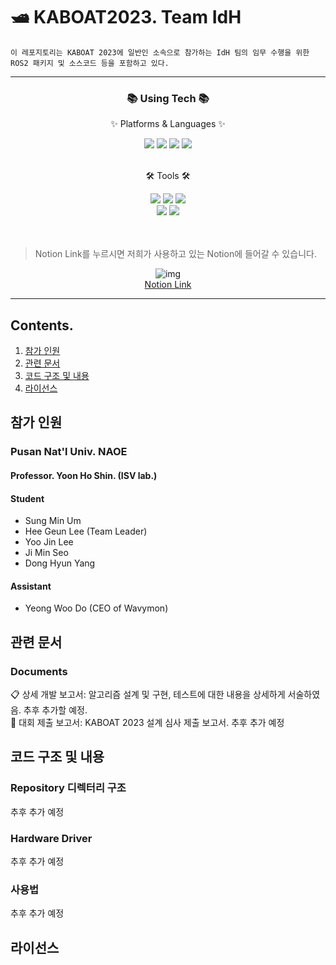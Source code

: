 # 🛥️ KABOAT2023. Team IdH 

```
이 레포지토리는 KABOAT 2023에 일반인 소속으로 참가하는 IdH 팀의 임무 수행을 위한 ROS2 패키지 및 소스코드 등을 포함하고 있다.
```

------
<div align=center>
	<h3>📚 Using Tech 📚</h3>
	<p>✨ Platforms & Languages ✨</p> 
</div>
<div align="center">
	<img src="https://img.shields.io/badge/C-A8B9CC?style=flat&logo=C&logoColor=white" />
	<img src="https://img.shields.io/badge/C++-00599C?style=flat&logo=C++&logoColor=white" />
	<img src="https://img.shields.io/badge/Python-3776AB?style=flat&logo=Python&logoColor=white" />
	<img src="https://img.shields.io/badge/Linux-FCC624?style=flat&logo=Linux&logoColor=white" />
</div>
<br>
<div align=center>
	<p>🛠 Tools 🛠</p>
</div>
<div align="center">
	<img src="https://img.shields.io/badge/ROS2-22314E?style=flat&logo=ROS&logoColor=white" />
	<img src="https://img.shields.io/badge/Notion-000000?style=flat&logo=Notion&logoColor=white" />
	<img src="https://img.shields.io/badge/Visual Studio Code-007ACC?style=flat&logo=VisualStudioCode&logoColor=white" />
	<br>
	<img src="https://img.shields.io/badge/Github-181717?style=flat&logo=Github&logoColor=white" />
	<img src="https://img.shields.io/badge/Slack-4A154B?style=flat&logo=Slack&logoColor=white" />
</div>
<br><br>


> Notion Link를 누르시면 저희가 사용하고 있는 Notion에 들어갈 수 있습니다.


<div align = center>
 
![img](https://user-images.githubusercontent.com/48307403/209555944-2a6f903b-1f4b-4c03-bb3e-2cea64d69935.png)  
[Notion Link](https://dandelion-postage-e0c.notion.site/KABOAT-2023-5c5b9310504c4428b0f66c29f467bdb8)

</div>
 
-------------------------------------------------------------------------  

## Contents.  
1. [참가 인원](#참가-인원)
2. [관련 문서](#관련-문서)
3. [코드 구조 및 내용](#코드-구조-및-내용)
4. [라이선스](#라이선스)

## 참가 인원
### Pusan Nat'l Univ. NAOE

#### Professor. Yoon Ho Shin.  (ISV lab.)
#### Student
- Sung Min Um  
- Hee Geun Lee (Team Leader)
- Yoo Jin Lee
- Ji Min Seo
- Dong Hyun Yang

#### Assistant
- Yeong Woo Do (CEO of Wavymon)<br>
  
## 관련 문서  
### Documents
📋 상세 개발 보고서: 알고리즘 설계 및 구현, 테스트에 대한 내용을 상세하게 서술하였음. 추후 추가할 예정.<br>
📝 대회 제출 보고서: KABOAT 2023 설계 심사 제출 보고서. 추후 추가 예정<br>

## 코드 구조 및 내용  
### Repository 디렉터리 구조
추후 추가 예정
### Hardware Driver
추후 추가 예정
### 사용법
추후 추가 예정

## 라이선스
